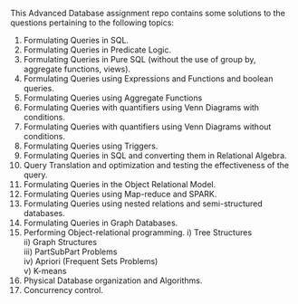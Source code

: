 This Advanced Database assignment repo contains some solutions to the questions pertaining to the following topics:  
  
1. Formulating Queries in SQL.  
2. Formulating Queries in Predicate Logic.  
3. Formulating Queries in Pure SQL (without the use of group by, aggregate functions, views).  
4. Formulating Queries using Expressions and Functions and boolean queries.  
5. Formulating Queries using Aggregate Functions   
6. Formulating Queries with quantifiers using Venn Diagrams with conditions.  
7. Formulating Queries with quantifiers using Venn Diagrams without conditions.  
8. Formulating Queries using Triggers.  
9. Formulating Queries in SQL and converting them in Relational Algebra.  
10. Query Translation and optimization and testing the effectiveness of the query.    
11. Formulating Queries in the Object Relational Model.  
12. Formulating Queries using Map-reduce and SPARK.  
13. Formulating Queries using nested relations and semi-structured databases.  
14. Formulating Queries in Graph Databases.  
15. Performing Object-relational programming.
    i) Tree Structures  
    ii) Graph Structures  
    iii) PartSubPart Problems  
    iv)  Apriori (Frequent Sets Problems)  
    v) K-means    
16. Physical Database organization and Algorithms.  
17. Concurrency control.  

